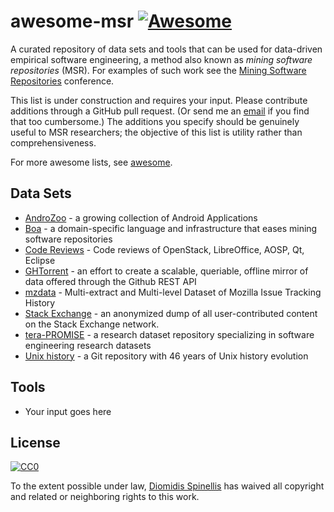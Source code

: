 # awesome-msr [![Awesome](https://cdn.rawgit.com/sindresorhus/awesome/d7305f38d29fed78fa85652e3a63e154dd8e8829/media/badge.svg)](https://github.com/sindresorhus/awesome)
A curated repository of data sets and tools that can be used for data-driven empirical software engineering, a method also known as _mining software repositories_ (MSR). For examples of such work see the [Mining Software Repositories](http://2016.msrconf.org/#/hall-of-fame) conference.


This list is under construction and requires your input. Please contribute additions through a GitHub pull request.  (Or send me an [email](mailto:dds@aueb.gr) if you find that too cumbersome.) The additions you specify should be genuinely useful to MSR researchers; the objective of this list is utility rather than comprehensiveness.

For more awesome lists, see [awesome](https://github.com/sindresorhus/awesome).

## Data Sets
* [AndroZoo](https://androzoo.uni.lu/) - a growing collection of Android Applications
* [Boa](http://boa.cs.iastate.edu/) - a domain-specific language and infrastructure that eases mining software repositories
* [Code Reviews](http://kin-y.github.io/miningReviewRepo/) - Code reviews of OpenStack, LibreOffice, AOSP, Qt, Eclipse
* [GHTorrent](http://ghtorrent.org/) - an effort to create a scalable, queriable, offline mirror of data offered through the Github REST API
* [mzdata](https://github.com/jxshin/mzdata) -  Multi-extract and Multi-level Dataset of Mozilla Issue Tracking History
* [Stack Exchange](https://archive.org/details/stackexchange) - an anonymized dump of all user-contributed content on the Stack Exchange network.
* [tera-PROMISE](http://openscience.us/repo/) - a research dataset repository specializing in software engineering research datasets
* [Unix history](https://github.com/dspinellis/unix-history-repo) - a Git repository with 46 years of Unix history evolution

## Tools
* Your input goes here


## License

[![CC0](http://mirrors.creativecommons.org/presskit/buttons/88x31/svg/cc-zero.svg)](https://creativecommons.org/publicdomain/zero/1.0/)

To the extent possible under law, [Diomidis Spinellis](http://www.spinellis.gr) has waived all copyright and related or neighboring rights to this work.
